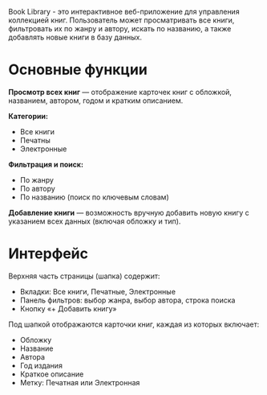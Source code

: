 Book Library - это интерактивное веб-приложение для управления коллекцией книг. Пользователь может просматривать все книги, фильтровать их по жанру и автору, 
искать по названию, а также добавлять новые книги в базу данных.

# Основные функции

**Просмотр всех книг** — отображение карточек книг с обложкой, названием, автором, годом и кратким описанием.

**Категории:**    
- Все книги   
- Печатны   
- Электронные   

**Фильтрация и поиск:**    
- По жанру   
- По автору   
- По названию (поиск по ключевым словам)   

**Добавление книги** — возможность вручную добавить новую книгу с указанием всех данных (включая обложку и тип).

# Интерфейс

Верхняя часть страницы (шапка) содержит:   
- Вкладки: Все книги, Печатные, Электронные   
- Панель фильтров: выбор жанра, выбор автора, строка поиска   
- Кнопку «+ Добавить книгу»   

Под шапкой отображаются карточки книг, каждая из которых включает:  
- Обложку  
- Название  
- Автора  
- Год издания  
- Краткое описание  
- Метку: Печатная или Электронная  
